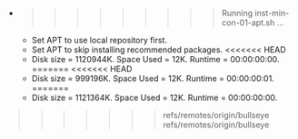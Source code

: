 * >>>>>>>>> Running inst-min-con-01-apt.sh ...
  * Set APT to use local repository first.
  * Set APT to skip installing recommended packages.
<<<<<<< HEAD
  * Disk size = 1120944K. Space Used = 12K. Runtime = 00:00:00:00.
=======
<<<<<<< HEAD
  * Disk size = 999196K. Space Used = 12K. Runtime = 00:00:00:01.
=======
  * Disk size = 1121364K. Space Used = 12K. Runtime = 00:00:00:00.
>>>>>>> refs/remotes/origin/bullseye
>>>>>>> refs/remotes/origin/bullseye
